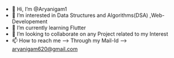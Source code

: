 - 👋 Hi, I’m @Aryanigam1
- 👀 I’m interested in Data Structures and Algorithms(DSA) ,Web-Developement
- 🌱 I’m currently learning Flutter
- 💞️ I’m looking to collaborate on any Project related to my Interest
- 📫 How to reach me --> Through my Mail-Id --> aryanigam620@gmail.com

<!---
Aryanigam1/Aryanigam1 is a ✨ special ✨ repository because its `README.md` (this file) appears on your GitHub profile.
You can click the Preview link to take a look at your changes.
--->
